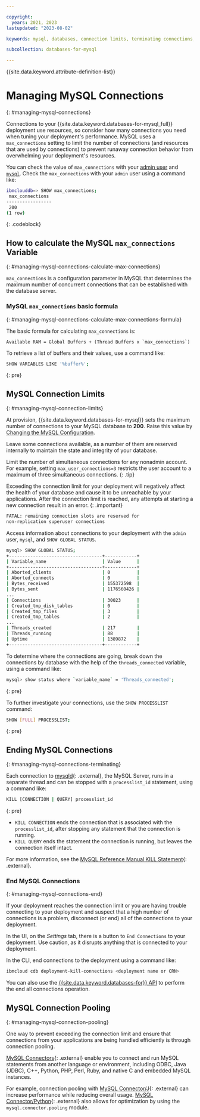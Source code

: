 ```yaml
---

copyright:
  years: 2021, 2023
lastupdated: "2023-08-02"

keywords: mysql, databases, connection limits, terminating connections, connection pooling, mysql connections, mysql connection pooling, managing connections

subcollection: databases-for-mysql

---
```


{{site.data.keyword.attribute-definition-list}}

# Managing MySQL Connections
{: #managing-mysql-connections}

Connections to your {{site.data.keyword.databases-for-mysql_full}} deployment use resources, so consider how many connections you need when tuning your deployment's performance. MySQL uses a `max_connections` setting to limit the number of connections (and resources that are used by connections) to prevent runaway connection behavior from overwhelming your deployment's resources.

You can check the value of `max_connections` with your [admin user](/docs/databases-for-mysql?topic=databases-for-mysql-user-management#the-admin-user) and [`mysql`](/docs/databases-for-mysql?topic=databases-for-mysql-connecting-mysql). Check the `max_connections` with your `admin` user using a command like:

```sh
ibmclouddb=> SHOW max_connections;
 max_connections
-----------------
 200
(1 row)
```
{: .codeblock}

## How to calculate the MySQL `max_connections` Variable
{: #managing-mysql-connections-calculate-max-connections}

`max_connections` is a configuration parameter in MySQL that determines the maximum number of concurrent connections that can be established with the database server.

### MySQL `max_connections` basic formula
{: #managing-mysql-connections-calculate-max-connections-formula}

The basic formula for calculating `max_connections` is: 

```text
Available RAM = Global Buffers + (Thread Buffers x `max_connections`)
```

To retrieve a list of buffers and their values, use a command like:

```sh
SHOW VARIABLES LIKE '%buffer%';
```
{: pre}

## MySQL Connection Limits 
{: #managing-mysql-connection-limits}

At provision, {{site.data.keyword.databases-for-mysql}} sets the maximum number of connections to your MySQL database to **200**. Raise this value by [Changing the MySQL Configuration](/docs/databases-for-mysql?topic=databases-for-mysql-changing-configuration).

Leave some connections available, as a number of them are reserved internally to maintain the state and integrity of your database. 

Limit the number of simultaneous connections for any nonadmin account. For example, setting `max_user_connections=3` restricts the user account to a maximum of three simultaneous connections. 
{: .tip}

Exceeding the connection limit for your deployment will negatively affect the health of your database and cause it to be unreachable by your applications. After the connection limit is reached, any attempts at starting a new connection result in an error.
{: .important}

```sh
FATAL: remaining connection slots are reserved for
non-replication superuser connections
```

Access information about connections to your deployment with the `admin` user, `mysql`, and `SHOW GLOBAL STATUS`.

```sh
mysql> SHOW GLOBAL STATUS;
+-----------------------------------+------------+
| Variable_name                     | Value      |
+-----------------------------------+------------+
| Aborted_clients                   | 0          |
| Aborted_connects                  | 0          |
| Bytes_received                    | 155372598  |
| Bytes_sent                        | 1176560426 |
...
| Connections                       | 30023      |
| Created_tmp_disk_tables           | 0          |
| Created_tmp_files                 | 3          |
| Created_tmp_tables                | 2          |
...
| Threads_created                   | 217        |
| Threads_running                   | 88         |
| Uptime                            | 1389872    |
+-----------------------------------+------------+
```

To determine where the connections are going, break down the connections by database with the help of the `threads_connected` variable, using a command like:

``` sh
mysql> show status where `variable_name` = 'Threads_connected';
```
{: pre}

To further investigate your connections, use the `SHOW PROCESSLIST` command:

```sh
SHOW [FULL] PROCESSLIST;
```
{: pre}

## Ending MySQL Connections
{: #managing-mysql-connections-terminating}

Each connection to [mysqld](https://dev.mysql.com/doc/refman/8.0/en/mysqld.html){: .external}, the MySQL Server, runs in a separate thread and can be stopped with a `processlist_id` statement, using a command like:

```sh
KILL [CONNECTION | QUERY] processlist_id
```
{: pre}

- `KILL CONNECTION` ends the connection that is associated with the `processlist_id`, after stopping any statement that the connection is running. 
- `KILL QUERY` ends the statement the connection is running, but leaves the connection itself intact.

For more information, see the [MySQL Reference Manual KILL Statement](https://dev.mysql.com/doc/refman/8.0/en/kill.html){: .external}.


### End MySQL Connections
{: #managing-mysql-connections-end}

If your deployment reaches the connection limit or you are having trouble connecting to your deployment and suspect that a high number of connections is a problem, disconnect (or end) all of the connections to your deployment. 

In the UI, on the _Settings_ tab, there is a button to `End Connections` to your deployment. Use caution, as it disrupts anything that is connected to your deployment.

In the CLI, end connections to the deployment using a command like:

```sh
ibmcloud cdb deployment-kill-connections <deployment name or CRN>
```

You can also use the [{{site.data.keyword.databases-for}} API](https://cloud.ibm.com/apidocs/cloud-databases-api#kill-connections-to-a-MySql-deployment) to perform the end all connections operation.

## MySQL Connection Pooling
{: #managing-mysql-connection-pooling}

One way to prevent exceeding the connection limit and ensure that connections from your applications are being handled efficiently is through connection pooling.

[MySQL Connectors](https://dev.mysql.com/doc/refman/8.0/en/connectors-apis.html){: .external} enable you to connect and run MySQL statements from another language or environment, including ODBC, Java (JDBC), C++, Python, PHP, Perl, Ruby, and native C and embedded MySQL instances.

For example, connection pooling with [MySQL Connector/J](https://dev.mysql.com/doc/refman/8.0/en/connector-j-info.html){: .external} can increase performance while reducing overall usage. [MySQL Connector/Python](https://dev.mysql.com/doc/connector-python/en/connector-python-connection-pooling.html){: .external} also allows for optimization by using the `mysql.connector.pooling` module.
